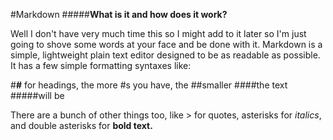 #Markdown
#####**What is it and how does it work?**

Well I don't have very much time this so I might add to it later so I'm just going to shove some words at your face and be done with it. Markdown is a simple, lightweight plain text editor designed to be as readable as possible. It has a few simple formatting syntaxes like:

#**#** for headings, the more #s you have, the
##smaller
####the text
#####will be

There are a bunch of other things too, like > for quotes, asterisks for *italics*, and double asterisks for **bold text.**